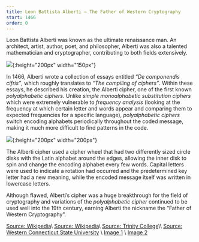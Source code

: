 ```yaml
---
title: Leon Battista Alberti – The Father of Western Cryptography
start: 1466
order: 0
---
```


Leon Battista Alberti was known as the ultimate renaissance man.  An architect, artist, author, poet, and philosopher, Alberti was also a talented mathematician and cryptographer, contributing to both fields extensively.  

![](https://www.thoughtco.com/thmb/N42YeGIDJxRzYe1wzbkdTr8cTQk=/768x0/filters:no_upscale():max_bytes(150000):strip_icc():format(webp)/GettyImages-2663424-5c5b3369c9e77c0001661eca.jpg){:height="200px" width="150px"}

In 1466, Alberti wrote a collection of essays entitled _“De componendis cifris”_, which roughly translates to _“The compiling of ciphers”_.  Within these essays, he described his creation, the Alberti cipher, one of the first known _polyalphabetic ciphers_.  Unlike _simple monoalphabetic substitution ciphers_ which were extremely vulnerable to _frequency analysis_ (looking at the frequency at which certain letter and words appear and comparing them to expected frequencies for a specific language), _polyalphabetic ciphers_ switch encoding alphabets periodically throughout the coded message, making it much more difficult to find patterns in the code.

![](https://upload.wikimedia.org/wikipedia/commons/7/70/Alberti_cipher_disk.JPG){:height="200px" width="200px"}  

The Alberti cipher used a cipher wheel that had two differently sized circle disks with the Latin alphabet around the edges, allowing the inner disk to spin and change the encoding alphabet every few words.  Capital letters were used to indicate a rotation had occurred and the predetermined key letter had a new meaning, while the encoded message itself was written in lowercase letters.  

Although flawed, Alberti’s cipher was a huge breakthrough for the field of cryptography and variations of the _polyalphabetic cipher_ continued to be used well into the 19th century, earning Alberti the nickname the “Father of Western Cryptography”.

[Source: Wikipedia](https://en.wikipedia.org/wiki/Leon_Battista_Alberti)\\
[Source: Wikipedia](https://en.wikipedia.org/wiki/Alberti_cipher)\\
[Source: Trinity College](http://www.cs.trincoll.edu/~crypto/historical/alberti.html#:~:text=The%20Alberti%20cipher%2C%20described%20in,A%20Treatise%20on%20Ciphers%2C%20trans.&text=The%20Alberti%20cipher%20traditionally%20consisted,inner%20disc%20may%20be%20rotated.)\\
[Source: Western Connecticut State University](https://sites.wcsu.edu/mbxml/html/section_alberti.html)
\\
[Image 1](https://www.thoughtco.com/thmb/N42YeGIDJxRzYe1wzbkdTr8cTQk=/768x0/filters:no_upscale():max_bytes(150000):strip_icc():format(webp)/GettyImages-2663424-5c5b3369c9e77c0001661eca.jpg)
\\
[Image 2](https://upload.wikimedia.org/wikipedia/commons/7/70/Alberti_cipher_disk.JPG)

